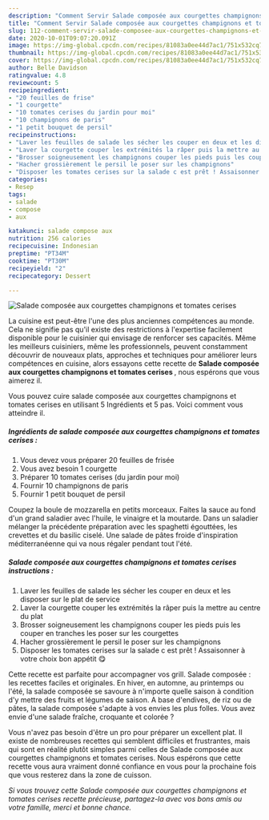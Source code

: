 ```yaml
---
description: "Comment Servir Salade composée aux courgettes champignons et tomates cerises"
title: "Comment Servir Salade composée aux courgettes champignons et tomates cerises"
slug: 112-comment-servir-salade-composee-aux-courgettes-champignons-et-tomates-cerises
date: 2020-10-01T09:07:20.091Z
image: https://img-global.cpcdn.com/recipes/81083a0ee44d7ac1/751x532cq70/salade-composee-aux-courgettes-champignons-et-tomates-cerises-photo-principale-de-la-recette.jpg
thumbnail: https://img-global.cpcdn.com/recipes/81083a0ee44d7ac1/751x532cq70/salade-composee-aux-courgettes-champignons-et-tomates-cerises-photo-principale-de-la-recette.jpg
cover: https://img-global.cpcdn.com/recipes/81083a0ee44d7ac1/751x532cq70/salade-composee-aux-courgettes-champignons-et-tomates-cerises-photo-principale-de-la-recette.jpg
author: Belle Davidson
ratingvalue: 4.8
reviewcount: 5
recipeingredient:
- "20 feuilles de frise"
- "1 courgette"
- "10 tomates cerises du jardin pour moi"
- "10 champignons de paris"
- "1 petit bouquet de persil"
recipeinstructions:
- "Laver les feuilles de salade les sécher les couper en deux et les disposer sur le plat de service"
- "Laver la courgette couper les extrémités la râper puis la mettre au centre du plat"
- "Brosser soigneusement les champignons couper les pieds puis les couper en tranches les poser sur les courgettes"
- "Hacher grossièrement le persil le poser sur les champignons"
- "Disposer les tomates cerises sur la salade c est prêt ! Assaisonner à votre choix bon appétit 😋"
categories:
- Resep
tags:
- salade
- compose
- aux

katakunci: salade compose aux 
nutrition: 256 calories
recipecuisine: Indonesian
preptime: "PT34M"
cooktime: "PT30M"
recipeyield: "2"
recipecategory: Dessert

---
```



![Salade composée aux courgettes champignons et tomates cerises](https://img-global.cpcdn.com/recipes/81083a0ee44d7ac1/751x532cq70/salade-composee-aux-courgettes-champignons-et-tomates-cerises-photo-principale-de-la-recette.jpg)

La cuisine est peut-être l'une des plus anciennes compétences au monde. Cela ne signifie pas qu'il existe des restrictions à l'expertise facilement disponible pour le cuisinier qui envisage de renforcer ses capacités. Même les meilleurs cuisiniers, même les professionnels, peuvent constamment découvrir de nouveaux plats, approches et techniques pour améliorer leurs compétences en cuisine, alors essayons cette recette de <strong> Salade composée aux courgettes champignons et tomates cerises </strong>, nous espérons que vous aimerez il.

<!--inarticleads1-->

Vous pouvez cuire salade composée aux courgettes champignons et tomates cerises en utilisant 5 Ingrédients et 5 pas. Voici comment vous atteindre il.

##### Ingrédients de salade composée aux courgettes champignons et tomates cerises :

1. Vous devez vous préparer 20 feuilles de frisée
1. Vous avez besoin 1 courgette
1. Préparer 10 tomates cerises (du jardin pour moi)
1. Fournir 10 champignons de paris
1. Fournir 1 petit bouquet de persil


Coupez la boule de mozzarella en petits morceaux. Faites la sauce au fond d&#39;un grand saladier avec l&#39;huile, le vinaigre et la moutarde. Dans un saladier mélanger la précédente préparation avec les spaghetti égouttées, les crevettes et du basilic ciselé. Une salade de pâtes froide d&#39;inspiration méditerranéenne qui va nous régaler pendant tout l&#39;été. 

<!--inarticleads2-->

##### Salade composée aux courgettes champignons et tomates cerises instructions :

1. Laver les feuilles de salade les sécher les couper en deux et les disposer sur le plat de service
1. Laver la courgette couper les extrémités la râper puis la mettre au centre du plat
1. Brosser soigneusement les champignons couper les pieds puis les couper en tranches les poser sur les courgettes
1. Hacher grossièrement le persil le poser sur les champignons
1. Disposer les tomates cerises sur la salade c est prêt ! Assaisonner à votre choix bon appétit 😋


Cette recette est parfaite pour accompagner vos grill. Salade composée : les recettes faciles et originales. En hiver, en automne, au printemps ou l&#39;été, la salade composée se savoure à n&#39;importe quelle saison à condition d&#39;y mettre des fruits et légumes de saison. A base d&#39;endives, de riz ou de pâtes, la salade composée s&#39;adapte à vos envies les plus folles. Vous avez envie d&#39;une salade fraîche, croquante et colorée ? 

<!--inarticleads1-->

<p>
Vous n'avez pas besoin d'être un pro pour préparer un excellent plat. Il existe de nombreuses recettes qui semblent difficiles et frustrantes, mais qui sont en réalité plutôt simples parmi celles de Salade composée aux courgettes champignons et tomates cerises. Nous espérons que cette recette vous aura vraiment donné confiance en vous pour la prochaine fois que vous resterez dans la zone de cuisson.
</p>

<p>
<i>Si vous trouvez cette Salade composée aux courgettes champignons et tomates cerises recette précieuse, partagez-la avec vos bons amis ou votre famille, merci et bonne chance.</i>
</p>

